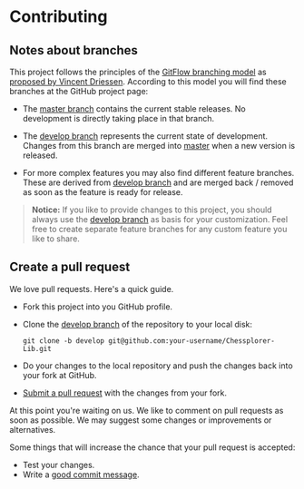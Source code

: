 # Contributing


## Notes about branches

This project follows the principles of the
[GitFlow branching model](http://jeffkreeftmeijer.com/2010/why-arent-you-using-git-flow/)
as [proposed by Vincent Driessen](http://nvie.com/posts/a-successful-git-branching-model/). According to this model you
will find these branches at the GitHub project page:

-   The [master branch](https://github.com/Chessplorer/Chessplorer-Lib/tree/master) contains the current stable
    releases. No development is directly taking place in that branch.

-   The [develop branch](https://github.com/Chessplorer/Chessplorer-Lib/tree/develop) represents the current state of
    development. Changes from this branch are merged into
    [master](https://github.com/Chessplorer/Chessplorer-Lib/tree/master) when a new version is released.

-   For more complex features you may also find different feature branches. These are derived from
    [develop branch](https://github.com/Chessplorer/Chessplorer-Lib/tree/develop) and are merged back / removed as
    soon as the feature is ready for release.

> **Notice:** If you like to provide changes to this project, you should always use the
> [develop branch](https://github.com/Chessplorer/Chessplorer-Lib/tree/develop) as basis for your customization. Feel
> free to create separate feature branches for any custom feature you like to share.


## Create a pull request

We love pull requests. Here's a quick guide.

-   Fork this project into you GitHub profile.

-   Clone the [develop branch](https://github.com/Chessplorer/Chessplorer-Lib/tree/develop) of the repository to your
    local disk:
    ```
    git clone -b develop git@github.com:your-username/Chessplorer-Lib.git
    ```

-   Do your changes to the local repository and push the changes back into your fork at GitHub.

-   [Submit a pull request](https://github.com/Chessplorer/Chessplorer-Lib/compare/) with the changes from your fork.

At this point you're waiting on us. We like to comment on pull requests as soon as possible. We may suggest some changes
or improvements or alternatives.

Some things that will increase the chance that your pull request is accepted:

-   Test your changes.
-   Write a [good commit message](http://tbaggery.com/2008/04/19/a-note-about-git-commit-messages.html).
